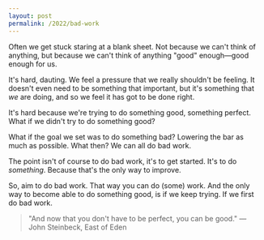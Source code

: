 ```yaml
---
layout: post
permalink: /2022/bad-work
---
```

Often we get stuck staring at a blank sheet.
Not because we can't think of anything, but because we can't think of anything "good" enough—good enough for us.

It's hard, dauting.
We feel a pressure that we really shouldn't be feeling.
It doesn't even need to be something that important, but it's something that *we* are doing, and so we feel it has got to be done right.

It's hard because we're trying to do something good, something perfect.
What if we didn't try to do something good?

What if the goal we set was to do something bad?
Lowering the bar as much as possible.
What then?
We can all do bad work.

The point isn't of course to do bad work, it's to get started.
It's to do *something*.
Because that's the only way to improve.

So, aim to do bad work.
That way you can do (some) work.
And the only way to become able to do something good, is if we keep trying.
If we first do bad work.

> "And now that you don't have to be perfect, you can be good."
— John Steinbeck, East of Eden